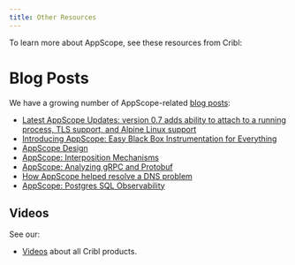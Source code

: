 ```yaml
---
title: Other Resources
---
```


To learn more about AppScope, see these resources from Cribl:

# Blog Posts

We have a growing number of AppScope-related [blog posts](https://cribl.io/blog/?s=appscope):

- [Latest AppScope Updates: version 0.7 adds ability to attach to a running process, TLS support, and Alpine Linux support](https://cribl.io/blog/latest-appscope-updates-version-0-7-adds-ability-to-attach-to-a-running-process-tls-support-and-alpine-linux-support/)
- [Introducing AppScope: Easy Black Box Instrumentation for Everything](https://cribl.io/blog/introducing-appscope-easy-black-box-instrumentation-for-everything/)
- [AppScope Design](https://cribl.io/blog/appscope-design/)
- [AppScope: Interposition Mechanisms](https://cribl.io/blog/interposition-mechanisms/)
- [AppScope: Analyzing gRPC and Protobuf](https://cribl.io/blog/analyzing-grpc-and-protobuf/)
- [How AppScope helped resolve a DNS problem](https://cribl.io/blog/how-appscope-helped-resolve-a-dns-problem/)
- [AppScope: Postgres SQL Observability](https://cribl.io/blog/appscope-postgres-sql-observability/)

## Videos

See our:

- [Videos](https://cribl.io/resources/?category=videos) about all Cribl products.